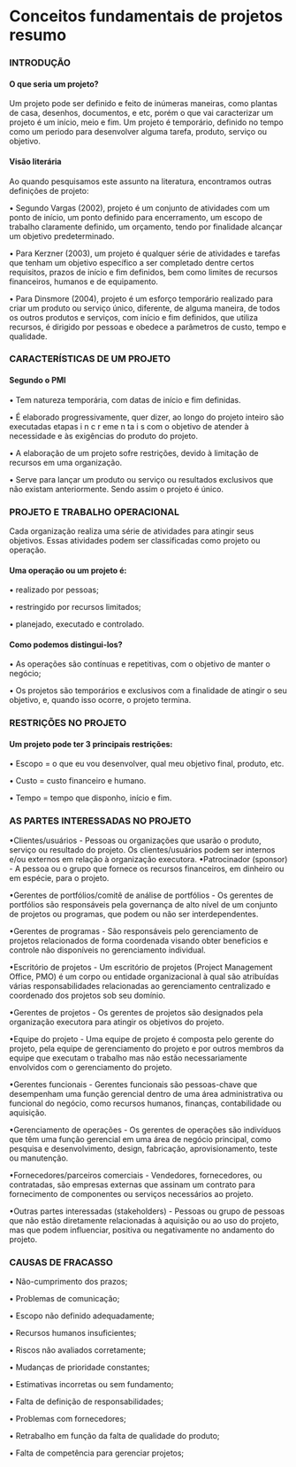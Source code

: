 <h1>Conceitos fundamentais de projetos resumo</h1>
<h3>INTRODUÇÃO</h3>
<h4>O que seria um projeto?</h4>
Um projeto pode ser definido e feito de inúmeras maneiras, como plantas de casa, desenhos, documentos, e etc, porém o que vai caracterizar um projeto
é um início, meio e fim. Um projeto é temporário, definido no tempo como um periodo para desenvolver alguma tarefa, produto, serviço ou objetivo.
<h4>Visão literária</h4>
Ao quando pesquisamos este assunto na literatura, encontramos outras definições de projeto:

• Segundo Vargas (2002), projeto é um conjunto de atividades com um ponto de início, um ponto definido para encerramento, um escopo de trabalho claramente definido, um orçamento, tendo por finalidade alcançar um objetivo predeterminado.

• Para Kerzner (2003), um projeto é qualquer série de atividades e tarefas que tenham um objetivo específico a ser completado dentre certos requisitos, prazos de início e fim definidos, bem como limites de recursos financeiros, humanos e de equipamento.

• Para Dinsmore (2004), projeto é um esforço temporário realizado para criar um produto ou serviço único, diferente, de alguma maneira, de todos os outros produtos e serviços, com início e fim definidos, que utiliza recursos, é dirigido por pessoas e obedece a parâmetros de custo, tempo e qualidade.
<h3>CARACTERÍSTICAS DE UM PROJETO</h3>
<h4>Segundo o PMI</h4>

• Tem natureza temporária, com datas de início e fim definidas.

• É elaborado progressivamente, quer dizer, ao longo do projeto inteiro são executadas etapas i n c r eme n ta i s com o objetivo de atender à necessidade e às exigências do produto do projeto.

• A elaboração de um projeto sofre restrições, devido à limitação de recursos em uma organização.

• Serve para lançar um produto ou serviço ou resultados exclusivos que não existam anteriormente. Sendo assim o projeto é único.

<h3>PROJETO E TRABALHO OPERACIONAL</h3>
Cada organização realiza uma série de atividades para atingir seus objetivos. Essas atividades podem ser classificadas como projeto ou operação.

<h4>Uma operação ou um projeto é:</h4>

• realizado por pessoas;

• restringido por recursos limitados;

• planejado, executado e controlado.

<h4>Como podemos distingui-los?</h4>

• As operações são contínuas e repetitivas, com o objetivo de manter o negócio;

• Os projetos são temporários e exclusivos com a finalidade de atingir o seu objetivo, e, quando isso ocorre, o projeto termina.

<h3>RESTRIÇÕES NO PROJETO</h3>
<h4>Um projeto pode ter 3 principais restrições:</h4>

• Escopo = o que eu vou desenvolver, qual meu objetivo final, produto, etc.

• Custo = custo financeiro e humano.

• Tempo = tempo que disponho, início e fim.

<h3>AS PARTES INTERESSADAS NO PROJETO</h3>

•Clientes/usuários - Pessoas ou organizações que usarão o produto, serviço ou resultado do projeto. Os clientes/usuários podem ser internos e/ou externos em relação à organização executora.
•Patrocinador (sponsor) - A pessoa ou o grupo que fornece os recursos financeiros, em dinheiro ou em espécie, para o projeto.

•Gerentes de portfólios/comitê de análise de portfólios - Os gerentes de portfólios são responsáveis pela governança de alto nível de um conjunto de projetos ou programas, que podem ou não ser interdependentes.

•Gerentes de programas - São responsáveis pelo gerenciamento de projetos relacionados de forma coordenada visando obter beneficios e controle não disponíveis no gerenciamento individual.

•Escritório de projetos - Um escritório de projetos (Project Management Office, PMO) é um corpo ou entidade organizacional à qual são atribuídas várias responsabilidades relacionadas ao gerenciamento centralizado e coordenado dos projetos sob seu domínio.

•Gerentes de projetos - Os gerentes de projetos são designados pela organização executora para atingir os objetivos do projeto.

•Equipe do projeto - Uma equipe de projeto é composta pelo gerente do projeto, pela equipe de gerenciamento do projeto e por outros membros da equipe que executam o trabalho mas não estão necessariamente envolvidos com o gerenciamento do projeto.

•Gerentes funcionais - Gerentes funcionais são pessoas-chave que desempenham uma função gerencial dentro de uma área administrativa ou funcional do negócio, como recursos humanos, finanças, contabilidade ou aquisição.

•Gerenciamento de operações - Os gerentes de operações são indivíduos que têm uma função gerencial em uma área de negócio principal, como pesquisa e desenvolvimento, design, fabricação, aprovisionamento, teste ou manutenção.

•Fornecedores/parceiros comerciais - Vendedores, fornecedores, ou contratadas, são empresas externas que assinam um contrato para fornecimento de componentes ou serviços necessários ao projeto.

•Outras partes interessadas (stakeholders) - Pessoas ou grupo de pessoas que não estão diretamente relacionadas à aquisição ou ao uso do projeto, mas que podem influenciar, positiva ou negativamente no andamento do projeto.

<h3>CAUSAS DE FRACASSO</h3>


• Não-cumprimento dos prazos;

• Problemas de comunicação;

• Escopo não definido adequadamente;

• Recursos humanos insuficientes;

• Riscos não avaliados corretamente;

• Mudanças de prioridade constantes;

• Estimativas incorretas ou sem fundamento;

• Falta de definição de responsabilidades;

• Problemas com fornecedores;

• Retrabalho em função da falta de qualidade do produto;

• Falta de competência para gerenciar projetos;
